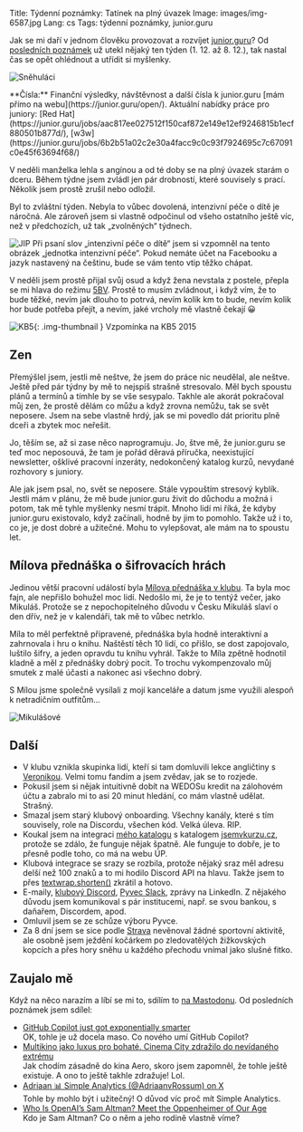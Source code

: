 Title: Týdenní poznámky: Tatínek na plný úvazek
Image: images/img-6587.jpg
Lang: cs
Tags: týdenní poznámky, junior.guru

Jak se mi daří v jednom člověku provozovat a rozvíjet [junior.guru](https://junior.guru/)?
Od [posledních poznámek]({filename}2023-12-01_tydenni-poznamky-odpocivani-prednasky-uzdravovani-staz-a-experimenty.md) už utekl nějaký ten týden (1. 12. až 8. 12.), tak nastal čas se opět ohlédnout a utřídit si myšlenky.

![Sněhuláci]({static}/images/img-6587.jpg)

<div class="alert alert-warning" role="alert" markdown="1">
**Čísla:** Finanční výsledky, návštěvnost a další čísla k junior.guru [mám přímo na webu](https://junior.guru/open/).
Aktuální nabídky práce pro juniory: [Red Hat](https://junior.guru/jobs/aac817ee027512f150caf872e149e12ef9246815b1ecf880501b877d/), [w3w](https://junior.guru/jobs/6b2b51a02c2e30a4facc9c0c93f7924695c7c67091c0e45f63694f68/)
</div>

V neděli manželka lehla s angínou a od té doby se na plný úvazek starám o dceru.
Během týdne jsem zvládl jen pár drobností, které souvisely s prací.
Několik jsem prostě zrušil nebo odložil.

Byl to zvláštní týden.
Nebyla to vůbec dovolená, intenzivní péče o dítě je náročná.
Ale zároveň jsem si vlastně odpočinul od všeho ostatního ještě víc, než v předchozích, už tak „zvolněných“ týdnech.

![JIP]({static}/images/screenshot-2023-12-08-at-18-20-10.png)
Při psaní slov „intenzivní péče o dítě“ jsem si vzpomněl na tento obrázek „jednotka intenzivní péče“. Pokud nemáte účet na Facebooku a jazyk nastavený na češtinu, bude se vám tento vtip těžko chápat.

V neděli jsem prostě přijal svůj osud a když žena nevstala z postele, přepla se mi hlava do režimu [5BV](https://www.5bv.cz/cz/pravidla).
Prostě to musím zvládnout, i když vím, že to bude těžké, nevím jak dlouho to potrvá, nevím kolik km to bude, nevím kolik hor bude potřeba přejít, a nevím, jaké vrcholy mě vlastně čekají 😀

![KB5]({static}/images/screenshot-2023-12-08-at-18-39-37.png){: .img-thumbnail }
Vzpomínka na KB5 2015

## Zen

Přemýšlel jsem, jestli mě neštve, že jsem do práce nic neudělal, ale neštve.
Ještě před pár týdny by mě to nejspíš strašně stresovalo.
Měl bych spoustu plánů a termínů a tímhle by se vše sesypalo.
Takhle ale akorát pokračoval můj zen, že prostě dělám co můžu a když zrovna nemůžu, tak se svět neposere.
Jsem na sebe vlastně hrdý, jak se mi povedlo dát prioritu plně dceři a zbytek moc neřešit.

Jo, těším se, až si zase něco naprogramuju.
Jo, štve mě, že junior.guru se teď moc neposouvá, že tam je pořád děravá příručka, neexistující newsletter, ošklivé pracovní inzeráty, nedokončený katalog kurzů, nevydané rozhovory s juniory.

Ale jak jsem psal, no, svět se neposere.
Stále vypouštím stresový kyblík.
Jestli mám v plánu, že mě bude junior.guru živit do důchodu a možná i potom, tak mě tyhle myšlenky nesmí trápit.
Mnoho lidí mi říká, že kdyby junior.guru existovalo, když začínali, hodně by jim to pomohlo.
Takže už i to, co je, je dost dobré a užitečné.
Mohu to vylepšovat, ale mám na to spoustu let.

## Mílova přednáška o šifrovacích hrách

Jedinou větší pracovní událostí byla [Mílova přednáška v klubu](https://junior.guru/events/37/).
Ta byla moc fajn, ale nepřišlo bohužel moc lidí.
Nedošlo mi, že je to tentýž večer, jako Mikuláš.
Protože se z nepochopitelného důvodu v Česku Mikuláš slaví o den dřív, než je v kalendáři, tak mě to vůbec netrklo.

Míla to měl perfektně připravené, přednáška byla hodně interaktivní a zahrnovala i hru o knihu.
Naštěstí těch 10 lidí, co přišlo, se dost zapojovalo, luštilo šifry, a jeden opravdu tu knihu vyhrál.
Takže to Míla zpětně hodnotil kladně a měl z přednášky dobrý pocit.
To trochu vykompenzovalo můj smutek z malé účasti a nakonec asi všechno dobrý.

S Mílou jsme společně vysílali z mojí kanceláře a datum jsme využili alespoň k netradičním outfitům…

![Mikulášové]({static}/images/403620005-1503019373886811-6913993775009298584-n.jpg)

## Další

-   V klubu vznikla skupinka lidí, kteří si tam domluvili lekce angličtiny s [Veronikou](https://geekpower.cz/).
    Velmi tomu fandím a jsem zvědav, jak se to rozjede.
-   Pokusil jsem si nějak intuitivně dobít na WEDOSu kredit na zálohovém účtu a zabralo mi to asi 20 minut hledání, co mám vlastně udělat.
    Strašný.
-   Smazal jsem starý klubový onboarding.
    Všechny kanály, které s tím souvisely, role na Discordu, všechen kód.
    Velká úleva.
    RIP.
-   Koukal jsem na integraci [mého katalogu](https://junior.guru/courses) s katalogem [jsemvkurzu.cz](http://jsemvkurzu.cz), protože se zdálo, že funguje nějak špatně.
    Ale funguje to dobře, je to přesně podle toho, co má na webu ÚP.
-   Klubová integrace se srazy se rozbila, protože nějaký sraz měl adresu delší než 100 znaků a to mi hodilo Discord API na hlavu.
    Takže jsem to přes [textwrap.shorten()](https://docs.python.org/3/library/textwrap.html#textwrap.shorten) zkrátil a hotovo.
-   E-maily, [klubový Discord](https://junior.guru/club/), [Pyvec Slack](https://docs.pyvec.org/operations/support.html#sit-kontaktu), zprávy na LinkedIn.
    Z nějakého důvodu jsem komunikoval s pár institucemi, např. se svou bankou, s daňařem, Discordem, apod.
-   Omluvil jsem se ze schůze výboru Pyvce.
-   Za 8 dní jsem se sice podle [Strava](https://www.strava.com/athletes/31242569) nevěnoval žádné sportovní aktivitě, ale osobně jsem ježdění kočárkem po zledovatělých žižkovských kopcích a přes hory sněhu u každého přechodu vnímal jako slušné fitko.

## Zaujalo mě

Když na něco narazím a líbí se mi to, sdílím to [na Mastodonu](https://mastodonczech.cz/@honzajavorek).
Od posledních poznámek jsem sdílel:

- [GitHub Copilot just got exponentially smarter](https://www.youtube.com/watch?v=SZVCJRUADc4)<br>OK, tohle je už docela maso. Co nového umí GitHub Copilot?
- [Multikino jako luxus pro bohaté. Cinema City zdražilo do nevídaného extrému](https://filmtoro.cz/blog/cinema-city-extremni-zdrazeni)<br>Jak chodím zásadně do kina Aero, skoro jsem zapomněl, že tohle ještě existuje. A ono to ještě takhle zdražuje! Lol.
- [Adriaan 📊 Simple Analytics (@AdriaanvRossum) on X](https://twitter.com/AdriaanvRossum/status/1732389553950867808)<br>Tohle by mohlo být i užitečný! O důvod víc proč mít Simple Analytics.
- [Who Is OpenAI’s Sam Altman? Meet the Oppenheimer of Our Age](https://nymag.com/intelligencer/article/sam-altman-artificial-intelligence-openai-profile.html)<br>Kdo je Sam Altman? Co o něm a jeho rodině vlastně víme?
